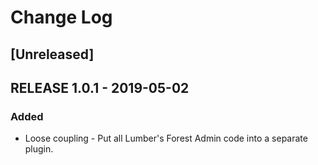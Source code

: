 # Change Log

## [Unreleased]

## RELEASE 1.0.1 - 2019-05-02
### Added
- Loose coupling - Put all Lumber's Forest Admin code into a separate plugin.
